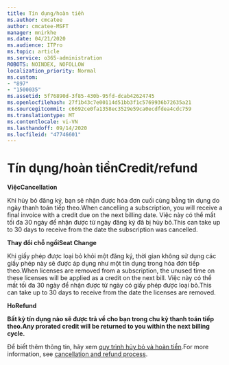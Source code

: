 ```yaml
---
title: Tín dụng/hoàn tiền
ms.author: cmcatee
author: cmcatee-MSFT
manager: mnirkhe
ms.date: 04/21/2020
ms.audience: ITPro
ms.topic: article
ms.service: o365-administration
ROBOTS: NOINDEX, NOFOLLOW
localization_priority: Normal
ms.custom:
- "897"
- "1500035"
ms.assetid: 5f76890d-3f85-430b-95fd-dcab42624745
ms.openlocfilehash: 27f1b43c7e00114d51bb3f1c5769936b72635a21
ms.sourcegitcommit: c6692ce0fa1358ec3529e59ca0ecdfdea4cdc759
ms.translationtype: MT
ms.contentlocale: vi-VN
ms.lasthandoff: 09/14/2020
ms.locfileid: "47746601"
---
```

# <a name="creditrefund"></a><span data-ttu-id="b54be-102">Tín dụng/hoàn tiền</span><span class="sxs-lookup"><span data-stu-id="b54be-102">Credit/refund</span></span>

<span data-ttu-id="b54be-103">**Việc**</span><span class="sxs-lookup"><span data-stu-id="b54be-103">**Cancellation**</span></span>
  
<span data-ttu-id="b54be-104">Khi hủy bỏ đăng ký, bạn sẽ nhận được hóa đơn cuối cùng bằng tín dụng do ngày thanh toán tiếp theo.</span><span class="sxs-lookup"><span data-stu-id="b54be-104">When cancelling a subscription, you will receive a final invoice with a credit due on the next billing date.</span></span> <span data-ttu-id="b54be-105">Việc này có thể mất tối đa 30 ngày để nhận được từ ngày đăng ký đã bị hủy bỏ.</span><span class="sxs-lookup"><span data-stu-id="b54be-105">This can take up to 30 days to receive from the date the subscription was cancelled.</span></span>
  
<span data-ttu-id="b54be-106">**Thay đổi chỗ ngồi**</span><span class="sxs-lookup"><span data-stu-id="b54be-106">**Seat Change**</span></span>
  
<span data-ttu-id="b54be-107">Khi giấy phép được loại bỏ khỏi một đăng ký, thời gian không sử dụng các giấy phép này sẽ được áp dụng như một tín dụng trong hóa đơn tiếp theo.</span><span class="sxs-lookup"><span data-stu-id="b54be-107">When licenses are removed from a subscription, the unused time on these licenses will be applied as a credit on the next bill.</span></span> <span data-ttu-id="b54be-108">Việc này có thể mất tối đa 30 ngày để nhận được từ ngày có giấy phép được loại bỏ.</span><span class="sxs-lookup"><span data-stu-id="b54be-108">This can take up to 30 days to receive from the date the licenses are removed.</span></span>

<span data-ttu-id="b54be-109">**Ho**</span><span class="sxs-lookup"><span data-stu-id="b54be-109">**Refund**</span></span>

<span data-ttu-id="b54be-110">**Bất kỳ tín dụng nào sẽ được trả về cho bạn trong chu kỳ thanh toán tiếp theo.**</span><span class="sxs-lookup"><span data-stu-id="b54be-110">**Any prorated credit will be returned to you within the next billing cycle.**</span></span>

<span data-ttu-id="b54be-111">Để biết thêm thông tin, hãy xem [quy trình hủy bỏ và hoàn tiền](https://docs.microsoft.com/microsoft-365/commerce/subscriptions/cancel-your-subscription?view=o365-worldwide).</span><span class="sxs-lookup"><span data-stu-id="b54be-111">For more information, see [cancellation and refund process](https://docs.microsoft.com/microsoft-365/commerce/subscriptions/cancel-your-subscription?view=o365-worldwide).</span></span> 
